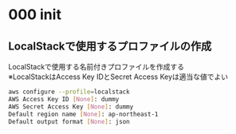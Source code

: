 # 000 init

## LocalStackで使用するプロファイルの作成

LocalStackで使用する名前付きプロファイルを作成する  
※LocalStackはAccess Key IDとSecret Access Keyは適当な値でよい  

```bash
aws configure --profile=localstack
AWS Access Key ID [None]: dummy
AWS Secret Access Key [None]: dummy
Default region name [None]: ap-northeast-1
Default output format [None]: json
```
